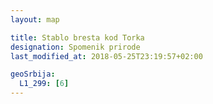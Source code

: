 ```yaml
---
layout: map

title: Stablo bresta kod Torka
designation: Spomenik prirode
last_modified_at: 2018-05-25T23:19:57+02:00

geoSrbija:
  L1_299: [6]
---
```

